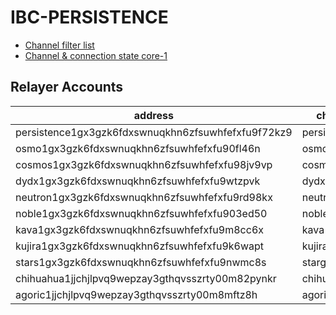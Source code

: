 # IBC-PERSISTENCE

- [Channel filter list](config-hermes.toml)
- [Channel & connection state core-1](ibc_state.csv)

## Relayer Accounts
| address                                   | chain     | 
|-------------------------------------------|-----------|
| persistence1gx3gzk6fdxswnuqkhn6zfsuwhfefxfu9f72kz9 | persistence   |
| osmo1gx3gzk6fdxswnuqkhn6zfsuwhfefxfu90fl46n | osmosis   |
| cosmos1gx3gzk6fdxswnuqkhn6zfsuwhfefxfu98jv9vp | cosmoshub   |
| dydx1gx3gzk6fdxswnuqkhn6zfsuwhfefxfu9wtzpvk | dydx   |
| neutron1gx3gzk6fdxswnuqkhn6zfsuwhfefxfu9rd98kx | neutron   |
| noble1gx3gzk6fdxswnuqkhn6zfsuwhfefxfu903ed50 | noble   |
| kava1gx3gzk6fdxswnuqkhn6zfsuwhfefxfu9m8cc6x | kava   |
| kujira1gx3gzk6fdxswnuqkhn6zfsuwhfefxfu9k6wapt | kujira   |
| stars1gx3gzk6fdxswnuqkhn6zfsuwhfefxfu9nwmc8s | stargaze   |
| chihuahua1jjchjlpvq9wepzay3gthqvsszrty00m82pynkr | chihuahua   |
| agoric1jjchjlpvq9wepzay3gthqvsszrty00m8mftz8h | agoric   |
